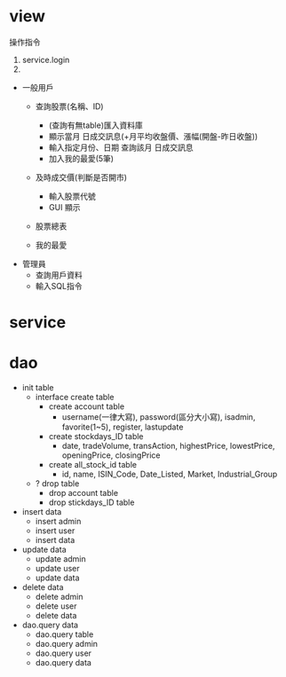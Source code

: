 # view
操作指令
1. service.login
2.  
- 一般用戶
    - 查詢股票(名稱、ID)
        - (查詢有無table)匯入資料庫
        - 顯示當月 日成交訊息(+月平均收盤價、漲幅(開盤-昨日收盤))
        - 輸入指定月份、日期 查詢該月 日成交訊息
        - 加入我的最愛(5筆)
        
    - 及時成交價(判斷是否開市)
        - 輸入股票代號
        - GUI 顯示
    - 股票總表
    - 我的最愛
- 管理員
    - 查詢用戶資料
    - 輸入SQL指令
    



# service

# dao
- init table
    - interface create table
        - create account table
            - username(一律大寫), password(區分大小寫), isadmin, favorite(1~5), register, lastupdate
        - create stockdays_ID table
            - date, tradeVolume, transAction, highestPrice, lowestPrice, openingPrice, closingPrice
        - create all_stock_id table
            - id, name, ISIN_Code, Date_Listed, Market, Industrial_Group
    - ? drop table
        - drop account table
        - drop stickdays_ID table
- insert data
    - insert admin
    - insert user
    - insert data
- update data
    - update admin
    - update user
    - update data
- delete data
    - delete admin
    - delete user
    - delete data
- dao.query data
    - dao.query table
    - dao.query admin
    - dao.query user
    - dao.query data


